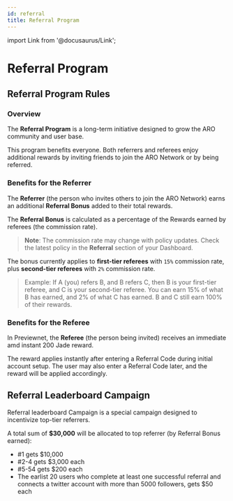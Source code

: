 ```yaml
---
id: referral
title: Referral Program
---
```

import Link from '@docusaurus/Link';

# Referral Program

## Referral Program Rules

### Overview

The **Referral Program** is a long-term initiative designed to grow the ARO community and user base.

This program benefits everyone. Both referrers and referees enjoy additional rewards by inviting friends to join the ARO Network or by being referred.

### Benefits for the Referrer

The **Referrer** (the person who invites others to join the ARO Network) earns an additional **Referral Bonus** added to their total rewards.

The **Referral Bonus** is calculated as a percentage of the Rewards earned by referees (the commission rate). 

> **Note**: The commission rate may change with policy updates. Check the latest policy in the **Referral** section of your Dashboard.

The bonus currently applies to **first-tier referees** with `15%` commission rate, plus **second-tier referees** with `2%` commission rate. 

>Example: If A (you) refers B, and B refers C, then B is your first-tier referee, and C is your second-tier referee. You can earn 15% of what B has earned, and 2% of what C has earned. B and C still earn 100% of their rewards. 

### Benefits for the Referee

In Previewnet, the **Referee** (the person being invited) receives an immediate amd instant 200 Jade reward. 

The reward applies instantly after entering a Referral Code during initial account setup. The user may also enter a Referral Code later, and the reward will be applied accordingly.

## Referral Leaderboard Campaign

Referral leaderboard Campaign is a special campaign designed to incentivize top-tier referrers. 

A total sum of **$30,000** will be allocated to top referrer (by Referral Bonus earned):

- #1 gets $10,000 
- #2-4 gets $3,000 each
- #5-54 gets $200 each
- The earlist 20 users who complete at least one successful referral and connects a twitter account with more than 5000 followers, gets $50 each

 
